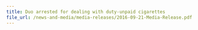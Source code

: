 ```yaml
---
title: Duo arrested for dealing with duty-unpaid cigarettes
file_url: /news-and-media/media-releases/2016-09-21-Media-Release.pdf
---
```

